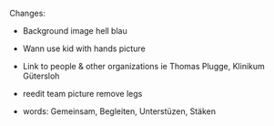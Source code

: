 Changes:

* Background image hell blau
* Wann use kid with hands picture
* Link to people & other organizations ie Thomas Plugge, Klinikum Gütersloh
* reedit team picture remove legs

* words: Gemeinsam, Begleiten, Unterstüzen, Stäken
